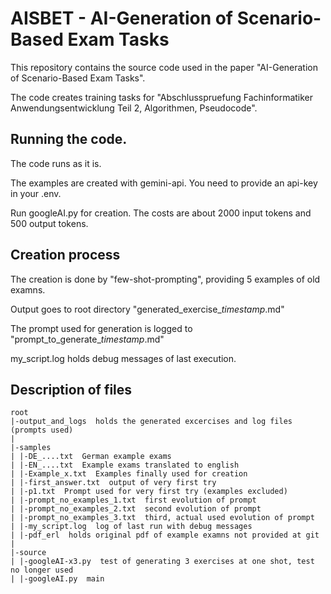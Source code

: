 # AISBET - AI-Generation of Scenario-Based Exam Tasks

This repository contains the source code used in the paper "AI-Generation of Scenario-Based Exam Tasks".

The code creates training tasks for "Abschlusspruefung Fachinformatiker Anwendungsentwicklung Teil 2, Algorithmen, Pseudocode".


## Running the code.

The code runs as it is.

The examples are created with gemini-api. You need to provide an api-key in your .env.

Run googleAI.py for creation. The costs are about 2000 input tokens and 500 output tokens.

## Creation process

The creation is done by "few-shot-prompting", providing 5 examples of old examns.

Output goes to root directory "generated_exercise_*timestamp*.md"

The prompt used for generation is logged to "prompt_to_generate_*timestamp*.md"

my_script.log holds debug messages of last execution.

## Description of files

```plaintext
root
|-output_and_logs  holds the generated excercises and log files (prompts used)
|
|-samples
| |-DE_....txt  German example exams
| |-EN_....txt  Example exams translated to english
| |-Example_x.txt  Examples finally used for creation
| |-first_answer.txt  output of very first try
| |-p1.txt  Prompt used for very first try (examples excluded)
| |-prompt_no_examples_1.txt  first evolution of prompt
| |-prompt_no_examples_2.txt  second evolution of prompt
| |-prompt_no_examples_3.txt  third, actual used evolution of prompt
| |-my_script.log  log of last run with debug messages
| |-pdf_erl  holds original pdf of example examns not provided at git
|
|-source
| |-googleAI-x3.py  test of generating 3 exercises at one shot, test no longer used
| |-googleAI.py  main
```


